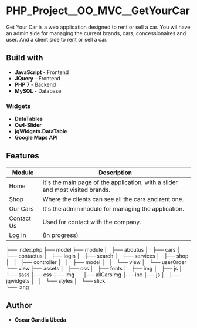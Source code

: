 # PHP_Project__OO_MVC__GetYourCar

Get Your Car is a web application designed to rent or sell a car. You wil have an admin side for managing the current brands, cars, concessionaires and user. And a client side to rent or sell a car.

## Build with

* **JavaScript** - Frontend
* **JQuery** - Frontend
* **PHP 7** - Backend
* **MySQL** - Database

### Widgets
* **DataTables**
* **Owl-Slider**
* **jqWidgets.DataTable**
* **Google Maps API**

## Features

Module | Description
-------|------------
Home | It's the main page of the application, with a slider and most visited brands.
Shop | Where the clients can see all the cars and rent one.
Our Cars | It's the admin module for managing the application.
Contact Us | Used for contact with the company.
Log In | (In progress)

├── index.php
├── model
├── module
│   ├── aboutus
│   ├── cars
│   ├── contactus
│   ├── login
│   ├── search
│   ├── services
│   ├── shop
│   │   ├── controller
│   │   ├── model
│   │   └── view
│   └── userOrder
└── view
    ├── assets
    │   ├── css
    │   ├── fonts
    │   ├── img
    │   ├── js
    │   └── sass
    ├── css
    ├── img
    │   ├── allCarsImg
    ├── inc
    ├── js
    │   ├── jqwidgets
    │   │   └── styles
    │   └── slick  
    └── lang

## Author

* **Oscar Gandia Ubeda**

